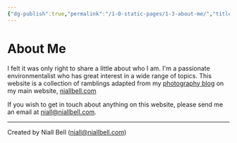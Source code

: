 ```yaml
---
{"dg-publish":true,"permalink":"/1-0-static-pages/1-3-about-me/","title":"About Me","noteIcon":"default","created":"2024-04-08T10:42:25.000+01:00","updated":"2024-04-14T23:03:37.000+01:00"}
---
```


# About Me

I felt it was only right to share a little about who I am. I'm a passionate environmentalist who has great interest in a wide range of topics. This website is a collection of ramblings adapted from my [photography blog](https://niallbell.com/blog/) on my main website, [niallbell.com](https://niallbell.com/)

If you wish to get in touch about anything on this website, please send me an email at niall@niallbell.com.















---
Created by Niall Bell (niall@niallbell.com)